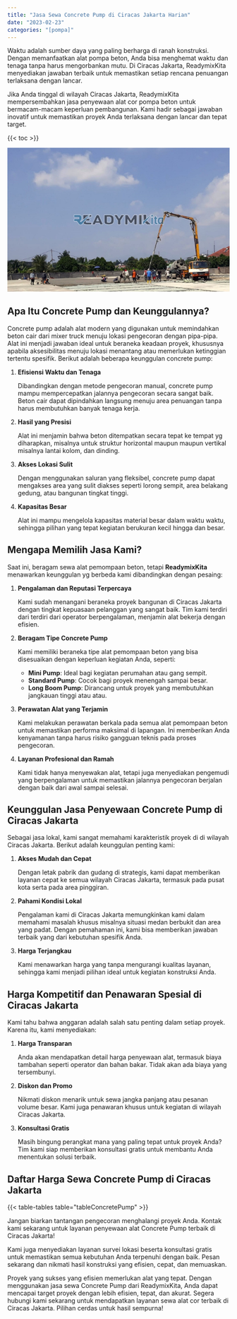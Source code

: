 ```yaml
---
title: "Jasa Sewa Concrete Pump di Ciracas Jakarta Harian"
date: "2023-02-23"
categories: "[pompa]"
---
```


Waktu adalah sumber daya yang paling berharga di ranah konstruksi. Dengan memanfaatkan alat pompa beton, Anda bisa menghemat waktu dan tenaga tanpa harus mengorbankan mutu. Di Ciracas Jakarta, ReadymixKita menyediakan jawaban terbaik untuk memastikan setiap rencana penuangan terlaksana dengan lancar.

Jika Anda tinggal di wilayah Ciracas Jakarta, ReadymixKita mempersembahkan jasa penyewaan alat cor pompa beton untuk bermacam-macam keperluan pembangunan. Kami hadir sebagai jawaban inovatif untuk memastikan proyek Anda terlaksana dengan lancar dan tepat target.

{{< toc >}}

![Jasa Sewa Concrete Pump di Ciracas Jakarta Harian](/images/pompa/sewa-pompa-08.jpg)

## Apa Itu Concrete Pump dan Keunggulannya?

Concrete pump adalah alat modern yang digunakan untuk memindahkan beton cair dari mixer truck menuju lokasi pengecoran dengan pipa-pipa. Alat ini menjadi jawaban ideal untuk beraneka keadaan proyek, khususnya apabila aksesibilitas menuju lokasi menantang atau memerlukan ketinggian tertentu spesifik. Berikut adalah beberapa keunggulan concrete pump:

1. **Efisiensi Waktu dan Tenaga**

   Dibandingkan dengan metode pengecoran manual, concrete pump mampu mempercepatkan jalannya pengecoran secara sangat baik. Beton cair dapat dipindahkan langsung menuju area penuangan tanpa harus membutuhkan banyak tenaga kerja.

2. **Hasil yang Presisi**

   Alat ini menjamin bahwa beton ditempatkan secara tepat ke tempat yg diharapkan, misalnya untuk struktur horizontal maupun maupun vertikal misalnya lantai kolom, dan dinding.

3. **Akses Lokasi Sulit**

   Dengan menggunakan saluran yang fleksibel, concrete pump dapat mengakses area yang sulit diakses seperti lorong sempit, area belakang gedung, atau bangunan tingkat tinggi.

4. **Kapasitas Besar**

   Alat ini mampu mengelola kapasitas material besar dalam waktu waktu, sehingga pilihan yang tepat kegiatan berukuran kecil hingga dan besar.

## Mengapa Memilih Jasa Kami?

Saat ini, beragam sewa alat pemompaan beton, tetapi **ReadymixKita** menawarkan keunggulan yg berbeda kami dibandingkan dengan pesaing:

1. **Pengalaman dan Reputasi Terpercaya**

   Kami sudah menangani beraneka proyek bangunan di Ciracas Jakarta dengan tingkat kepuasaan pelanggan yang sangat baik. Tim kami terdiri dari terdiri dari operator berpengalaman, menjamin alat bekerja dengan efisien.

2. **Beragam Tipe Concrete Pump**

   Kami memiliki beraneka tipe alat pemompaan beton yang bisa disesuaikan dengan keperluan kegiatan Anda, seperti:
   - **Mini Pump**: Ideal bagi kegiatan perumahan atau gang sempit.
   - **Standard Pump**: Cocok bagi proyek menengah sampai besar.
   - **Long Boom Pump**: Dirancang untuk proyek yang membutuhkan jangkauan tinggi atau atau.

3. **Perawatan Alat yang Terjamin**

   Kami melakukan perawatan berkala pada semua alat pemompaan beton untuk memastikan performa maksimal di lapangan. Ini memberikan Anda kenyamanan tanpa harus risiko gangguan teknis pada proses pengecoran.

4. **Layanan Profesional dan Ramah**

   Kami tidak hanya menyewakan alat, tetapi juga menyediakan pengemudi yang berpengalaman untuk memastikan jalannya pengecoran berjalan dengan baik dari awal sampai selesai.

## Keunggulan Jasa Penyewaan Concrete Pump di Ciracas Jakarta

Sebagai jasa lokal, kami sangat memahami karakteristik proyek di di wilayah Ciracas Jakarta. Berikut adalah keunggulan penting kami:

1. **Akses Mudah dan Cepat**

   Dengan letak pabrik dan gudang di strategis, kami dapat memberikan layanan cepat ke semua wilayah Ciracas Jakarta, termasuk pada pusat kota serta pada area pinggiran.

2. **Pahami Kondisi Lokal**

   Pengalaman kami di Ciracas Jakarta memungkinkan kami dalam memahami masalah khusus misalnya situasi medan berbukit dan area yang padat. Dengan pemahaman ini, kami bisa memberikan jawaban terbaik yang dari kebutuhan spesifik Anda.

3. **Harga Terjangkau**

   Kami menawarkan harga yang tanpa mengurangi kualitas layanan, sehingga kami menjadi pilihan ideal untuk kegiatan konstruksi Anda.

## Harga Kompetitif dan Penawaran Spesial di Ciracas Jakarta

Kami tahu bahwa anggaran adalah salah satu penting dalam setiap proyek. Karena itu, kami menyediakan:

1. **Harga Transparan**

   Anda akan mendapatkan detail harga penyewaan alat, termasuk biaya tambahan seperti operator dan bahan bakar. Tidak akan ada biaya yang tersembunyi.

2. **Diskon dan Promo**

   Nikmati diskon menarik untuk sewa jangka panjang atau pesanan volume besar. Kami juga penawaran khusus untuk kegiatan di wilayah Ciracas Jakarta.

3. **Konsultasi Gratis**

   Masih bingung perangkat mana yang paling tepat untuk proyek Anda? Tim kami siap memberikan konsultasi gratis untuk membantu Anda menentukan solusi terbaik.

## Daftar Harga Sewa Concrete Pump di Ciracas Jakarta

{{< table-tables table="tableConcretePump" >}}

Jangan biarkan tantangan pengecoran menghalangi proyek Anda. Kontak kami sekarang untuk layanan penyewaan alat Concrete Pump terbaik di Ciracas Jakarta!

Kami juga menyediakan layanan survei lokasi beserta konsultasi gratis untuk memastikan semua kebutuhan Anda terpenuhi dengan baik. Pesan sekarang dan nikmati hasil konstruksi yang efisien, cepat, dan memuaskan.

Proyek yang sukses yang efisien memerlukan alat yang tepat. Dengan menggunakan jasa sewa Concrete Pump dari ReadymixKita, Anda dapat mencapai target proyek dengan lebih efisien, tepat, dan akurat. Segera hubungi kami sekarang untuk mendapatkan layanan sewa alat cor terbaik di Ciracas Jakarta. Pilihan cerdas untuk hasil sempurna!